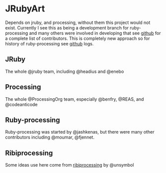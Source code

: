 # JRubyArt
Depends on jruby, and processing, without them this project would not exist. Currently I see this as being a development branch for ruby-processing and many others were involved in developing that see [github][] for a complete list of contributors. This is completely new approach so for history of ruby-processing see [github] logs.

## JRuby

The whole @jruby team, including @headius and @enebo

## Processing

The whole @ProcessingOrg team, especially @benfry, @REAS, and @codeanticode

## Ruby-processing

Ruby-processing was started by @jashkenas, but there were many other contributors including @moumar, @fjennet.


## Ribiprocessing

Some ideas use here come from [ribiprocessing][] by @unsymbol

[github]:https://github.com/jashkenas/ruby-processing
[ribiprocessing]:https://github.com/unsymbol/ribiprocessing
